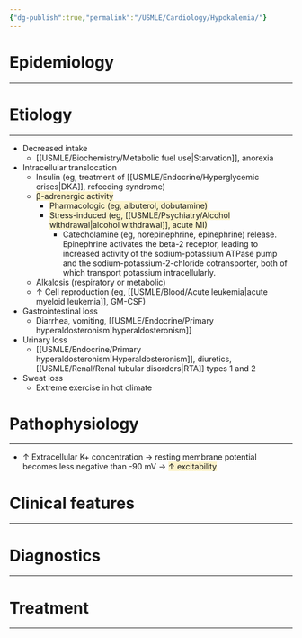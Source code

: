 ```yaml
---
{"dg-publish":true,"permalink":"/USMLE/Cardiology/Hypokalemia/"}
---
```


# Epidemiology
---


# Etiology
---
- Decreased intake
	- [[USMLE/Biochemistry/Metabolic fuel use\|Starvation]], anorexia
- Intracellular translocation
	- Insulin (eg, treatment of [[USMLE/Endocrine/Hyperglycemic crises\|DKA]], refeeding syndrome)
	- <span style="background:rgba(240, 200, 0, 0.2)">β-adrenergic activity</span>
		- <span style="background:rgba(240, 200, 0, 0.2)">Pharmacologic (eg, albuterol, dobutamine)</span>
		- <span style="background:rgba(240, 200, 0, 0.2)">Stress-induced (eg, [[USMLE/Psychiatry/Alcohol withdrawal\|alcohol withdrawal]], acute MI)</span>
			- Catecholamine (eg, norepinephrine, epinephrine) release. Epinephrine activates the beta-2 receptor, leading to increased activity of the sodium-potassium ATPase pump and the sodium-potassium-2-chloride cotransporter, both of which transport potassium intracellularly.
	- Alkalosis (respiratory or metabolic)
	- ↑ Cell reproduction (eg, [[USMLE/Blood/Acute leukemia\|acute myeloid leukemia]], GM-CSF)
- Gastrointestinal loss
	- Diarrhea, vomiting, [[USMLE/Endocrine/Primary hyperaldosteronism\|hyperaldosteronism]]
- Urinary loss
	- [[USMLE/Endocrine/Primary hyperaldosteronism\|Hyperaldosteronism]], diuretics, [[USMLE/Renal/Renal tubular disorders\|RTA]] types 1 and 2
- Sweat loss
	- Extreme exercise in hot climate

# Pathophysiology
---
- ↑ Extracellular K+ concentration → resting membrane potential becomes less negative than -90 mV → <span style="background:rgba(240, 200, 0, 0.2)">↑ excitability</span>

# Clinical features
---


# Diagnostics
---


# Treatment
---

